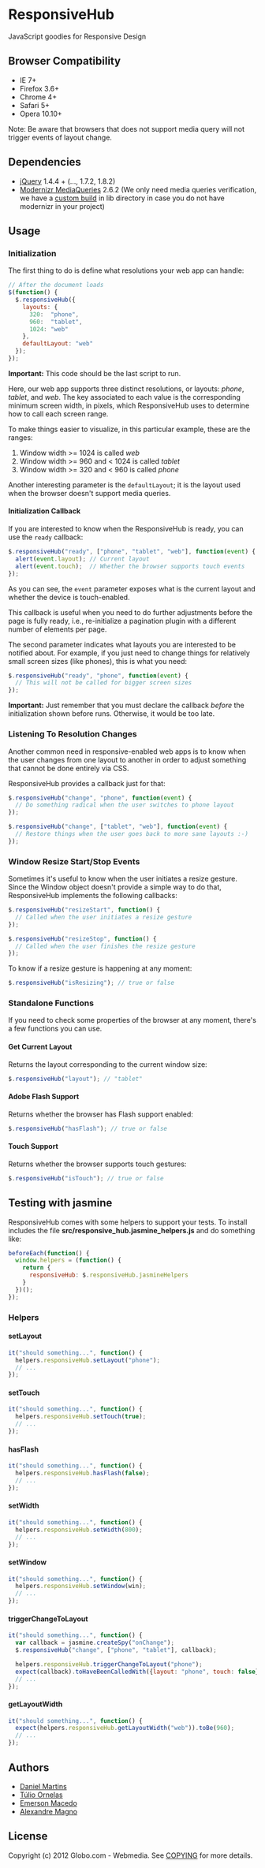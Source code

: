 # ResponsiveHub

JavaScript goodies for Responsive Design

## Browser Compatibility

* IE 7+
* Firefox 3.6+
* Chrome 4+
* Safari 5+
* Opera 10.10+

Note: Be aware that browsers that does not support media query will not
trigger events of layout change.

## Dependencies

* [jQuery](http://jquery.com) 1.4.4 + (..., 1.7.2, 1.8.2)
* [Modernizr MediaQueries](http://modernizr.com/) 2.6.2
  (We only need media queries verification, we have a [custom
build](https://github.com/globocom/responsive-hub/blob/master/lib/modernizr_mediaqueries.js) in
lib directory in case you do not have modernizr in your project)

## Usage

### Initialization

The first thing to do is define what resolutions your web app can
handle:

````javascript
// After the document loads
$(function() {
  $.responsiveHub({
    layouts: {
      320:  "phone",
      960:  "tablet",
      1024: "web"
    },
    defaultLayout: "web"
  });
});

````

**Important:** This code should be the last script to run.

Here, our web app supports three distinct resolutions, or layouts:
*phone*, *tablet*, and *web*. The key associated to each value is the
corresponding minimum screen width, in pixels, which ResponsiveHub uses
to determine how to call each screen range.

To make things easier to visualize, in this particular example, these
are the ranges:

1. Window width >= 1024 is called *web*
2. Window width >= 960 and < 1024 is called *tablet*
3. Window width >= 320 and < 960 is called *phone*

Another interesting parameter is the `defaultLayout`; it is the layout
used when the browser doesn't support media queries.

#### Initialization Callback

If you are interested to know when the ResponsiveHub is ready, you can
use the `ready` callback:

````javascript
$.responsiveHub("ready", ["phone", "tablet", "web"], function(event) {
  alert(event.layout); // Current layout
  alert(event.touch);  // Whether the browser supports touch events
});
````

As you can see, the `event` parameter exposes what is the current
layout and whether the device is touch-enabled.

This callback is useful when you need to do further adjustments before
the page is fully ready, i.e., re-initialize a pagination plugin with a
different number of elements per page.

The second parameter indicates what layouts you are interested to be
notified about. For example, if you just need to change things for
relatively small screen sizes (like phones), this is what you need:

````javascript
$.responsiveHub("ready", "phone", function(event) {
  // This will not be called for bigger screen sizes
});
````

**Important:** Just remember that you must declare the callback
*before* the initialization shown before runs. Otherwise, it would
be too late.

### Listening To Resolution Changes

Another common need in responsive-enabled web apps is to know when the
user changes from one layout to another in order to adjust something
that cannot be done entirely via CSS.

ResponsiveHub provides a callback just for that:

````javascript
$.responsiveHub("change", "phone", function(event) {
  // Do something radical when the user switches to phone layout
});

$.responsiveHub("change", ["tablet", "web"], function(event) {
  // Restore things when the user goes back to more sane layouts :-)
});
````

### Window Resize Start/Stop Events

Sometimes it's useful to know when the user initiates a resize
gesture. Since the Window object doesn't provide a simple way to do
that, ResponsiveHub implements the following callbacks:

````javascript
$.responsiveHub("resizeStart", function() {
  // Called when the user initiates a resize gesture
});

$.responsiveHub("resizeStop", function() {
  // Called when the user finishes the resize gesture
});
````

To know if a resize gesture is happening at any moment:

````javascript
$.responsiveHub("isResizing"); // true or false
````

### Standalone Functions

If you need to check some properties of the browser at any moment,
there's a few functions you can use.

#### Get Current Layout

Returns the layout corresponding to the current window size:

````javascript
$.responsiveHub("layout"); // "tablet"
````

#### Adobe Flash Support

Returns whether the browser has Flash support enabled:

````javascript
$.responsiveHub("hasFlash"); // true or false
````

#### Touch Support

Returns whether the browser supports touch gestures:

````javascript
$.responsiveHub("isTouch"); // true or false
````

## Testing with jasmine

ResponsiveHub comes with some helpers to support your tests.
To install includes the file **src/responsive_hub.jasmine_helpers.js**
and do something like:

```javascript
beforeEach(function() {
  window.helpers = (function() {
    return {
      responsiveHub: $.responsiveHub.jasmineHelpers
    }
  })();
});
```

### Helpers

#### setLayout

```javascript
it("should something...", function() {
  helpers.responsiveHub.setLayout("phone");
  // ...
});
```

#### setTouch

```javascript
it("should something...", function() {
  helpers.responsiveHub.setTouch(true);
  // ...
});
```

#### hasFlash

```javascript
it("should something...", function() {
  helpers.responsiveHub.hasFlash(false);
  // ...
});
```

#### setWidth

```javascript
it("should something...", function() {
  helpers.responsiveHub.setWidth(800);
  // ...
});
```

#### setWindow

```javascript
it("should something...", function() {
  helpers.responsiveHub.setWindow(win);
  // ...
});
```

#### triggerChangeToLayout

```javascript
it("should something...", function() {
  var callback = jasmine.createSpy("onChange");
  $.responsiveHub("change", ["phone", "tablet"], callback);

  helpers.responsiveHub.triggerChangeToLayout("phone");
  expect(callback).toHaveBeenCalledWith({layout: "phone", touch: false});
  // ...
});
```

#### getLayoutWidth

```javascript
it("should something...", function() {
  expect(helpers.responsiveHub.getLayoutWidth("web")).toBe(960);
  // ...
});
```

## Authors

* [Daniel Martins](https://github.com/danielfm)
* [Túlio Ornelas](https://github.com/tulios)
* [Emerson Macedo](https://github.com/emerleite)
* [Alexandre Magno](https://github.com/alexanmtz)

## License

Copyright (c) 2012 Globo.com - Webmedia. See
[COPYING](http://github.com/globocom/responsive-hub/blob/master/COPYING)
for more details.
